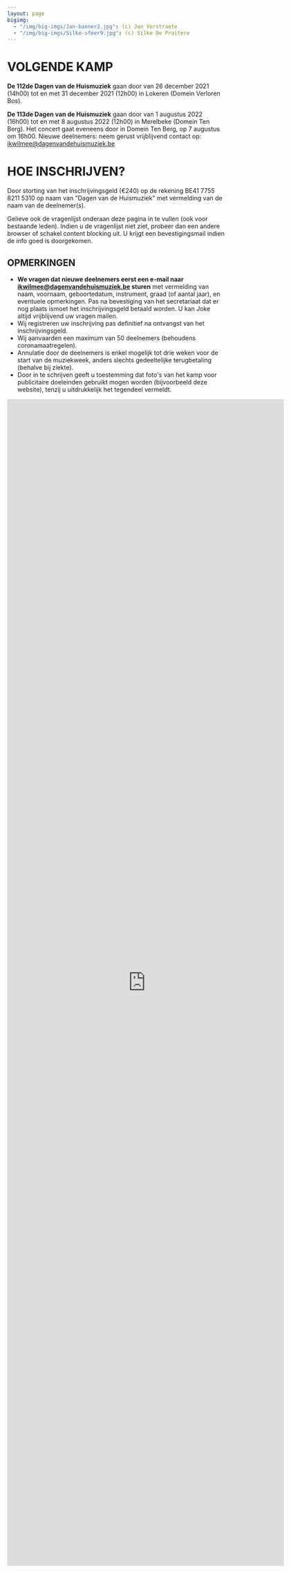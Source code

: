 ```yaml
---
layout: page
bigimg:
  - "/img/big-imgs/Jan-banner2.jpg": (c) Jan Verstraete
  - "/img/big-imgs/Silke-sfeer9.jpg": (c) Silke De Praitere
---
```


# VOLGENDE KAMP

**De 112de Dagen van de Huismuziek** gaan door van 26 december 2021 (14h00) tot en met 31 december 2021 (12h00) in Lokeren (Domein Verloren Bos). 

**De 113de Dagen van de Huismuziek** gaan door van 1 augustus 2022 (16h00) tot en met 8 augustus 2022 (12h00) in Merelbeke (Domein Ten Berg). Het concert gaat eveneens door in Domein Ten Berg, op 7 augustus om 16h00. Nieuwe deelnemers: neem gerust vrijblijvend contact op: ikwilmee@dagenvandehuismuziek.be



# HOE INSCHRIJVEN?

Door storting van het inschrijvingsgeld (€240) op de rekening BE41 7755 8211 5310 op naam van "Dagen van de Huismuziek" met vermelding van de naam van de deelnemer(s).

Gelieve ook de vragenlijst onderaan deze pagina in te vullen (ook voor bestaande leden). Indien u de vragenlijst niet ziet, probeer dan een andere browser of schakel content blocking uit. U krijgt een bevestigingsmail indien de info goed is doorgekomen.

## OPMERKINGEN
* **We vragen dat nieuwe deelnemers eerst een e-mail naar ikwilmee@dagenvandehuismuziek.be sturen** met vermelding van naam, voornaam, geboortedatum, instrument, graad (of aantal jaar), en eventuele opmerkingen. Pas na bevestiging van het secretariaat dat er nog plaats ismoet het inschrijvingsgeld betaald worden. U kan Joke altijd vrijblijvend uw vragen mailen.
* Wij registreren uw inschrijving pas definitief na ontvangst van het inschrijvingsgeld.
* Wij aanvaarden een maximum van 50 deelnemers (behoudens coronamaatregelen).
* Annulatie door de deelnemers is enkel mogelijk tot drie weken voor de start van de muziekweek, anders slechts gedeeltelijke terugbetaling (behalve bij ziekte).
* Door in te schrijven geeft u toestemming dat foto's van het kamp voor publicitaire doeleinden gebruikt mogen worden (bijvoorbeeld deze website), tenzij u uitdrukkelijk het tegendeel vermeldt.

<iframe src="https://docs.google.com/forms/d/e/1FAIpQLSdKqjpv8u8EJnWp01HnVCBc6kAXkATGfN-n1u4mwUqQJ02vXA/viewform?embedded=true" width="640" height="2700" frameborder="0" marginheight="0" marginwidth="0">Laden…</iframe>


